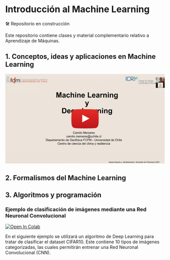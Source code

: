 # Introducción al Machine Learning

:hammer_and_wrench: Repositorio en construcción

Este repositorio contiene clases y material complementario relativo a Aprendizaje de Máquinas.

## 1. Conceptos, ideas y aplicaciones en Machine Learning

[![Open In Youtube](https://raw.githubusercontent.com/cr2uchile/Curso_Machine_Learning/main/clase_1/bin/img_vid_clase_1.png)](https://drive.google.com/file/d/10D6jVQtvEIj5THn-ihQAQ1qblw_4RDo-/view)

## 2. Formalismos del Machine Learning

## 3. Algoritmos y programación

### Ejemplo de clasificación de imágenes mediante una Red Neuronal Convolucional

[![Open In Colab](https://colab.research.google.com/assets/colab-badge.svg)](https://colab.research.google.com/github/cr2uchile/Curso_Machine_Learning/blob/main/material/ejemplo_cnn.ipynb)

En el siguiente ejemplo se utilizará un algoritmo de Deep Learning para tratar de clasificar el dataset CIFAR10. Este contiene 10 tipos de imágenes categorizadas, las cuales permitirán entrenar una Red Neuronal Convolucional (CNN).
